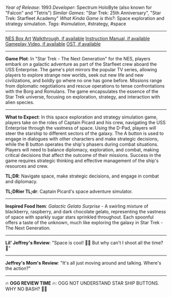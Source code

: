 *Year of Release*: 1993
*Developer*: Spectrum HoloByte (also known for "Falcon" and "Tetris")
*Similar Games*: "Star Trek: 25th Anniversary", "Star Trek: Starfleet Academy"
*What Kinda Game is this?*: Space exploration and strategy simulation.
*Tags:* #simulation, #strategy, #space

---
[NES Box Art](https://www.google.com/search?tbm=isch&q=NES+Box+Art+Star+Trek+-+The+Next+Generation) 
[Walkthrough, if available](https://www.google.com/search?q=Walkthrough+NES+Star+Trek+-+The+Next+Generation)
[Instruction Manual, if available](https://www.google.com/search?q=NES+Instruction+Manual+Star+Trek+-+The+Next+Generation)
[Gameplay Video, if available](https://www.youtube.com/results?search_query=gameplay+NES+Star+Trek+-+The+Next+Generation) 
[OST, if available](https://www.youtube.com/results?search_query=gameplay+NES+Star+Trek+-+The+Next+Generation+OST)

- - -
**Game Plot**: In "Star Trek - The Next Generation" for the NES, players embark on a galactic adventure as part of the Starfleet crew aboard the USS Enterprise. The game's plot mirrors the popular TV series, allowing players to explore strange new worlds, seek out new life and new civilizations, and boldly go where no one has gone before. Missions range from diplomatic negotiations and rescue operations to tense confrontations with the Borg and Romulans. The game encapsulates the essence of the Star Trek universe, focusing on exploration, strategy, and interaction with alien species.

- - -
**What to Expect**: In this space exploration and strategy simulation game, players take on the roles of Captain Picard and his crew, navigating the USS Enterprise through the vastness of space. Using the D-Pad, players will steer the starship to different sectors of the galaxy. The A button is used to engage in dialogues with other characters and make strategic decisions, while the B button operates the ship's phasers during combat situations. Players will need to balance diplomacy, exploration, and combat, making critical decisions that affect the outcome of their missions. Success in the game requires strategic thinking and effective management of the ship's resources and crew.

**TL;DR**: Navigate space, make strategic decisions, and engage in combat and diplomacy.

**TL;DRier TL;dr**: Captain Picard's space adventure simulator.

---
**Inspired Food Item**: *Galactic Gelato Surprise* - A swirling mixture of blackberry, raspberry, and dark chocolate gelato, representing the vastness of space with sparkly sugar stars sprinkled throughout. Each spoonful offers a taste of the unknown, much like exploring the galaxy in Star Trek - The Next Generation.

---
**Lil' Jeffrey's Review**: "Space is cool! 🚀🌌 But why can't I shoot all the time? 🤔"

---
**Jeffrey's Mom's Review**: "It's all just moving around and talking. Where's the action?"

---
🔥 **OGG REVIEW TIME** 🔥: OGG NOT UNDERSTAND STAR SHIP BUTTONS. WHY NO BASH? 🚀😕